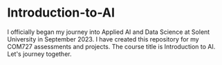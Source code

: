 # Introduction-to-AI
I officially began my journey into Applied AI and Data Science at Solent University in September 2023. I have created this repository for my COM727 assessments and projects. The course title is Introduction to AI. Let's journey together.
